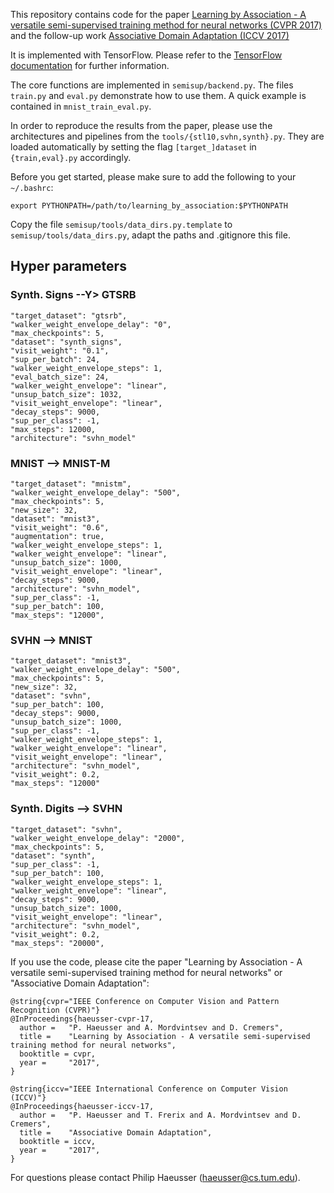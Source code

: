 This repository contains code for the paper [Learning by Association - A versatile semi-supervised training method for neural networks (CVPR 2017)](https://vision.in.tum.de/_media/spezial/bib/haeusser_cvpr_17.pdf) and the follow-up work [Associative Domain Adaptation (ICCV 2017)](https://vision.in.tum.de/_media/spezial/bib/haeusser_iccv_17.pdf)

It is implemented with TensorFlow. Please refer to the [TensorFlow documentation](https://www.tensorflow.org/install/) for further information.

The core functions are implemented in `semisup/backend.py`.
The files `train.py` and `eval.py` demonstrate how to use them. A quick example is contained in `mnist_train_eval.py`.

In order to reproduce the results from the paper, please use the architectures and pipelines from the `tools/{stl10,svhn,synth}.py`. They are loaded automatically by setting the flag `[target_]dataset` in `{train,eval}.py` accordingly.

Before you get started, please make sure to add the following to your `~/.bashrc`:
```
export PYTHONPATH=/path/to/learning_by_association:$PYTHONPATH
```

Copy the file `semisup/tools/data_dirs.py.template` to `semisup/tools/data_dirs.py`, adapt the paths and .gitignore this file.

## Hyper parameters
### Synth. Signs --Y> GTSRB
```
"target_dataset": "gtsrb",
"walker_weight_envelope_delay": "0",
"max_checkpoints": 5,
"dataset": "synth_signs",
"visit_weight": "0.1",
"sup_per_batch": 24,
"walker_weight_envelope_steps": 1,
"eval_batch_size": 24,
"walker_weight_envelope": "linear",
"unsup_batch_size": 1032,
"visit_weight_envelope": "linear",
"decay_steps": 9000,
"sup_per_class": -1,
"max_steps": 12000,
"architecture": "svhn_model"
```

### MNIST --> MNIST-M
```
"target_dataset": "mnistm",
"walker_weight_envelope_delay": "500",
"max_checkpoints": 5,
"new_size": 32,
"dataset": "mnist3",
"visit_weight": "0.6",
"augmentation": true,
"walker_weight_envelope_steps": 1,
"walker_weight_envelope": "linear",
"unsup_batch_size": 1000,
"visit_weight_envelope": "linear",
"decay_steps": 9000,
"architecture": "svhn_model",
"sup_per_class": -1,
"sup_per_batch": 100,
"max_steps": "12000",
```

### SVHN --> MNIST
```
"target_dataset": "mnist3",
"walker_weight_envelope_delay": "500",
"max_checkpoints": 5,
"new_size": 32,
"dataset": "svhn",
"sup_per_batch": 100,
"decay_steps": 9000,
"unsup_batch_size": 1000,
"sup_per_class": -1,
"walker_weight_envelope_steps": 1,
"walker_weight_envelope": "linear",
"visit_weight_envelope": "linear",
"architecture": "svhn_model",
"visit_weight": 0.2,
"max_steps": "12000"
```

### Synth. Digits --> SVHN
```
"target_dataset": "svhn",
"walker_weight_envelope_delay": "2000",
"max_checkpoints": 5,
"dataset": "synth",
"sup_per_class": -1,
"sup_per_batch": 100,
"walker_weight_envelope_steps": 1,
"walker_weight_envelope": "linear",
"decay_steps": 9000,
"unsup_batch_size": 1000,
"visit_weight_envelope": "linear",
"architecture": "svhn_model",
"visit_weight": 0.2,
"max_steps": "20000",
```

If you use the code, please cite the paper "Learning by Association - A versatile semi-supervised training method for neural networks" or "Associative Domain Adaptation":
```
@string{cvpr="IEEE Conference on Computer Vision and Pattern Recognition (CVPR)"}
@InProceedings{haeusser-cvpr-17,
  author = 	 "P. Haeusser and A. Mordvintsev and D. Cremers",
  title = 	 "Learning by Association - A versatile semi-supervised training method for neural networks",
  booktitle = cvpr,
  year = 	 "2017",
}

@string{iccv="IEEE International Conference on Computer Vision (ICCV)"}
@InProceedings{haeusser-iccv-17,
  author = 	 "P. Haeusser and T. Frerix and A. Mordvintsev and D. Cremers",
  title = 	 "Associative Domain Adaptation",
  booktitle = iccv,
  year = 	 "2017",
}
```

For questions please contact Philip Haeusser (haeusser@cs.tum.edu).

